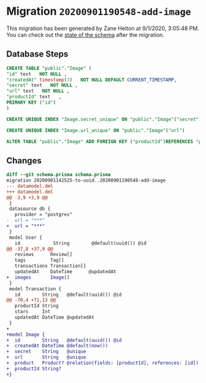 # Migration `20200901190548-add-image`

This migration has been generated by Zane Helton at 9/1/2020, 3:05:48 PM.
You can check out the [state of the schema](./schema.prisma) after the migration.

## Database Steps

```sql
CREATE TABLE "public"."Image" (
"id" text   NOT NULL ,
"createdAt" timestamp(3)   NOT NULL DEFAULT CURRENT_TIMESTAMP,
"secret" text   NOT NULL ,
"url" text   NOT NULL ,
"productId" text   ,
PRIMARY KEY ("id")
)

CREATE UNIQUE INDEX "Image.secret_unique" ON "public"."Image"("secret")

CREATE UNIQUE INDEX "Image.url_unique" ON "public"."Image"("url")

ALTER TABLE "public"."Image" ADD FOREIGN KEY ("productId")REFERENCES "public"."Product"("id") ON DELETE SET NULL ON UPDATE CASCADE
```

## Changes

```diff
diff --git schema.prisma schema.prisma
migration 20200901142525-to-uuid..20200901190548-add-image
--- datamodel.dml
+++ datamodel.dml
@@ -3,9 +3,9 @@
 }
 datasource db {
   provider = "postgres"
-  url = "***"
+  url = "***"
 }
 model User {
   id            String        @default(uuid()) @id
@@ -37,8 +37,9 @@
   reviews      Review[]
   tags         Tag[]
   transactions Transaction[]
   updatedAt    DateTime      @updatedAt
+  images       Image[]
 }
 model Transaction {
   id        String   @default(uuid()) @id
@@ -70,4 +71,13 @@
   productId String
   stars     Int
   updatedAt DateTime @updatedAt
 }
+
+model Image {
+  id        String   @default(uuid()) @id
+  createdAt DateTime @default(now())
+  secret    String   @unique
+  url       String   @unique
+  product   Product? @relation(fields: [productId], references: [id])
+  productId String?
+}
```


